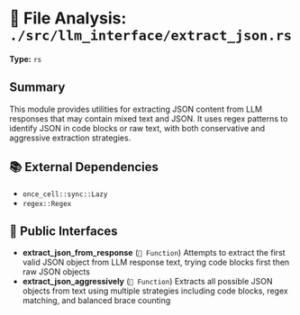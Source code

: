 # 📄 File Analysis: `./src/llm_interface/extract_json.rs`

**Type:** `rs`

## Summary
This module provides utilities for extracting JSON content from LLM responses that may contain mixed text and JSON. It uses regex patterns to identify JSON in code blocks or raw text, with both conservative and aggressive extraction strategies.

## 📚 External Dependencies
- `once_cell::sync::Lazy`
- `regex::Regex`

## 🔌 Public Interfaces
- **extract_json_from_response** (`🔧 Function`)
  Attempts to extract the first valid JSON object from LLM response text, trying code blocks first then raw JSON objects
- **extract_json_aggressively** (`🔧 Function`)
  Extracts all possible JSON objects from text using multiple strategies including code blocks, regex matching, and balanced brace counting
